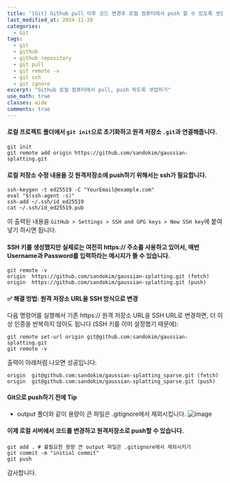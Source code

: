 ```yaml
---
title: "[Git] Github pull 이후 코드 변경후 로컬 컴퓨터에서 push 할 수 있도록 셋업하기"
last_modified_at: 2024-11-20
categories:
  - Git
tags:
  - git
  - github
  - github repository
  - git pull
  - git remote -v
  - git ssh
  - git ignore
excerpt: "Github 로컬 컴퓨터에서 pull, push 하도록 셋업하기"
use_math: true
classes: wide
comments: true
---
```


#### 로컬 프로젝트 폴더에서 `git init`으로 초기화하고 원격 저장소 `.git`과 연결해줍니다.
```terminal
git init
git remote add origin https://github.com/sandokim/gaussian-splatting.git
```

#### 로컬 저장소 수정 내용을 깃 원격저장소에 push하기 위해서는 ssh가 필요합니다.
```terminal
ssh-keygen -t ed25519 -C "YourEmail@example.com"
eval "$(ssh-agent -s)"
ssh-add ~/.ssh/id_ed25519
cat ~/.ssh/id_ed25519.pub
```
이 출력된 내용을 `GitHub > Settings > SSH and GPG keys > New SSH key`에 붙여넣기 하시면 됩니다.

#### SSH 키를 생성했지만 실제로는 여전히 https:// 주소를 사용하고 있어서, 매번 Username과 Password를 입력하라는 메시지가 뜰 수 있습니다.
```terminal
git remote -v
origin  https://github.com/sandokim/gaussian-splatting.git (fetch)
origin  https://github.com/sandokim/gaussian-splatting.git (push)
```

#### ✅ 해결 방법: 원격 저장소 URL을 SSH 방식으로 변경
다음 명령어를 실행해서 기존 https:// 원격 저장소 URL을 SSH URL로 변경하면, 더 이상 인증을 반복하지 않아도 됩니다 (SSH 키를 이미 설정했기 때문에):
```terminal
git remote set-url origin git@github.com:sandokim/gaussian-splatting.git
git remote -v
```
출력이 아래처럼 나오면 성공입니다:
```terminal
origin  git@github.com:sandokim/gaussian-splatting_sparse.git (fetch)
origin  git@github.com:sandokim/gaussian-splatting_sparse.git (push)
```

#### Git으로 push하기 전에 Tip
- output 폴더와 같이 용량이 큰 파일은 .gitignore에서 제외시킵니다.
  ![image](https://github.com/user-attachments/assets/62306afc-aac1-4efd-8b10-a3785e37e521)

#### 이제 로컬 서버에서 코드를 변경하고 원격저장소로 push할 수 있습니다.
```terminal
git add . # 불필요한 용량 큰 output 파일은 .gitignore에서 제외시키기
git commit -m "initial commit"
git push
```

감사합니다.


